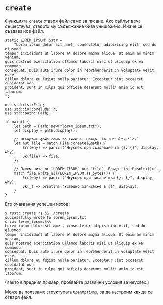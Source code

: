 # `create`

Функцията `create` отваря файл само за писане. Ако файлът вече съществува,
старото му съдържание бива унищожено. Иначе се създава нов файл.

```rust,ignore
static LOREM_IPSUM: &str =
    "Lorem ipsum dolor sit amet, consectetur adipisicing elit, sed do eiusmod
tempor incididunt ut labore et dolore magna aliqua. Ut enim ad minim veniam,
quis nostrud exercitation ullamco laboris nisi ut aliquip ex ea commodo
consequat. Duis aute irure dolor in reprehenderit in voluptate velit esse
cillum dolore eu fugiat nulla pariatur. Excepteur sint occaecat cupidatat non
proident, sunt in culpa qui officia deserunt mollit anim id est laborum.
";

use std::fs::File;
use std::io::prelude::*;
use std::path::Path;

fn main() {
    let path = Path::new("lorem_ipsum.txt");
    let display = path.display();

    // Отваряме файл само за писане. Връща `io::Result<File>`.
    let mut file = match File::create(&path) {
        Err(why) => panic!("Неуспех при създаване на {}: {}", display, why),
        Ok(file) => file,
    };

    // Пишем низа от `LOREM_IPSUM` във `file`. Връща `io::Result<()>`.
    match file.write_all(LOREM_IPSUM.as_bytes()) {
        Err(why) => panic!("Неуспех при писане във {}: {}", display, why),
        Ok(_) => println!("Успешно записахме в {}", display),
    }
}
```

Ето очаквания успешен изход:

```shell
$ rustc create.rs && ./create
successfully wrote to lorem_ipsum.txt
$ cat lorem_ipsum.txt
Lorem ipsum dolor sit amet, consectetur adipisicing elit, sed do eiusmod
tempor incididunt ut labore et dolore magna aliqua. Ut enim ad minim veniam,
quis nostrud exercitation ullamco laboris nisi ut aliquip ex ea commodo
consequat. Duis aute irure dolor in reprehenderit in voluptate velit esse
cillum dolore eu fugiat nulla pariatur. Excepteur sint occaecat cupidatat non
proident, sunt in culpa qui officia deserunt mollit anim id est laborum.
```

(Както в предния пример, пробвайте различни условия за неуспех.)

Може да ползваме структурата [`OpenOptions`], за да настроим как да се отваря файл.

[`OpenOptions`]: https://doc.rust-lang.org/std/fs/struct.OpenOptions.html
